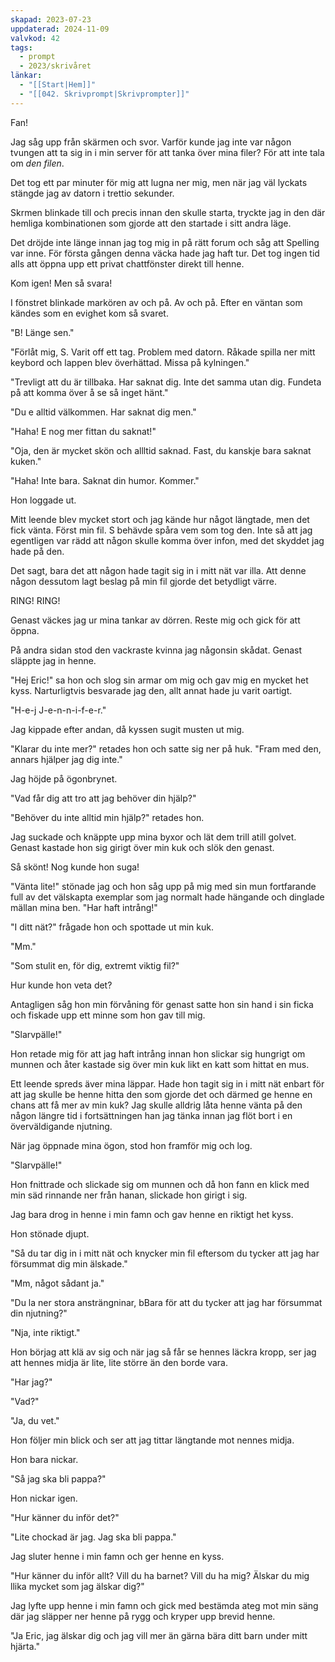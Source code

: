 ```yaml
---
skapad: 2023-07-23
uppdaterad: 2024-11-09
valvkod: 42
tags:
  - prompt
  - 2023/skrivåret
länkar:
  - "[[Start|Hem]]"
  - "[[042. Skrivprompt|Skrivprompter]]"
---
```

Fan!

Jag såg upp från skärmen och svor. Varför kunde jag inte var någon tvungen att ta sig in i min server för att tanka över mina filer? För att inte tala om *den filen*.

Det tog ett par minuter för mig att lugna ner mig, men när jag väl lyckats stängde jag av datorn i trettio sekunder.

Skrmen blinkade till och precis innan den skulle starta, tryckte jag in den där hemliga kombinationen som gjorde att den startade i sitt andra läge.

Det dröjde inte länge innan jag tog mig in på rätt forum och såg att Spelling var inne. För första gången denna väcka hade jag haft tur. Det tog ingen tid alls att öppna upp ett privat chattfönster direkt till henne.

Kom igen! Men så svara! 

I fönstret blinkade markören av och på. Av och på. Efter en väntan som kändes som en evighet kom så svaret.

"B! Länge sen."

"Förlåt mig, S. Varit off ett tag. Problem med datorn. Råkade spilla ner mitt keybord och lappen blev överhättad. Missa på kylningen."

"Trevligt att du är tillbaka. Har saknat dig. Inte det samma utan dig. Fundeta på att komma över å se så inget hänt."

"Du e alltid välkommen. Har saknat dig men."

"Haha! E nog mer fittan du saknat!"

"Oja, den är mycket skön och allltid saknad. Fast, du kanskje bara saknat kuken."

"Haha! Inte bara. Saknat din humor. Kommer."

Hon loggade ut.

Mitt leende blev mycket stort och jag kände hur något längtade, men det fick vänta. Först min fil. S behävde spåra vem som tog den. Inte så att jag egentligen var rädd att någon skulle komma över infon, med det skyddet jag hade på den.

Det sagt, bara det att någon hade tagit sig in i mitt nät var illa. Att denne någon dessutom lagt beslag på min fil gjorde det betydligt värre.

RING! RING!

Genast väckes jag ur mina tankar av dörren. Reste mig och gick för att öppna.

På andra sidan stod den vackraste kvinna jag någonsin skådat. Genast släppte jag in henne.

"Hej Eric!" sa hon och slog sin armar om mig och gav mig en mycket het kyss. Narturligtvis besvarade jag den, allt annat hade ju varit oartigt.

"H-e-j J-e-n-n-i-f-e-r."

Jag kippade efter andan, då kyssen sugit musten ut mig.

"Klarar du inte mer?" retades hon och satte sig ner på huk. "Fram med den, annars hjälper jag dig inte."

Jag höjde på ögonbrynet.

"Vad får dig att tro att jag behöver din hjälp?"

"Behöver du inte alltid min hjälp?" retades hon.

Jag suckade och knäppte upp mina byxor och lät dem trill atill golvet. Genast kastade hon sig girigt över min kuk och slök den genast.

Så skönt! Nog kunde hon suga!

"Vänta lite!" stönade jag och hon såg upp på mig med sin mun fortfarande full av det välskapta exemplar som jag normalt hade hängande och dinglade mällan mina ben. "Har haft intrång!"

"I ditt nät?" frågade hon och spottade ut min kuk.

"Mm."

"Som stulit en, för dig, extremt viktig fil?"

Hur kunde hon veta det?

Antagligen såg hon min förvåning för genast satte hon sin hand i sin ficka och fiskade upp ett minne som hon gav till mig.

"Slarvpälle!"

Hon retade mig för att jag haft intrång innan hon slickar sig hungrigt om munnen och åter kastade sig över min kuk likt en katt som hittat en mus.

Ett leende spreds äver mina läppar. Hade hon tagit sig in i mitt nät enbart  för att jag skulle be henne hitta den som gjorde det och därmed ge henne en chans att få mer av min kuk? Jag skulle alldrig låta henne vänta på den någon längre tid i fortsättningen han jag tänka innan jag flöt bort i en överväldigande njutning.

När jag öppnade mina ögon, stod hon framför mig och log.

"Slarvpälle!"

Hon fnittrade och slickade sig om munnen och då hon fann en klick med min säd rinnande ner från hanan, slickade hon girigt i sig.

Jag bara drog in henne i min famn och gav henne en riktigt het kyss.

Hon stönade djupt.

"Så du tar dig in i mitt nät och knycker min fil eftersom du tycker att jag har försummat dig min älskade."

"Mm, något sådant ja."

"Du la ner stora ansträngninar, bBara för att du tycker att jag har försummat din njutning?"

"Nja, inte riktigt."

Hon börjag att klä av sig och när jag så får se hennes läckra kropp, ser jag att hennes midja är lite, lite större än den borde vara.

"Har jag?"

"Vad?"

"Ja, du vet."

Hon följer min blick och ser att jag tittar längtande mot nennes midja.

Hon bara nickar.

"Så jag ska bli pappa?"

Hon nickar igen.

"Hur känner du inför det?"

"Lite chockad är jag. Jag ska bli pappa."

Jag sluter henne i min famn och ger henne en kyss.

"Hur känner du inför allt? Vill du ha barnet? Vill du ha mig? Älskar du mig llika mycket som jag älskar dig?"

Jag lyfte upp henne i min famn och gick med bestämda ateg mot min säng där jag släpper ner henne på rygg och kryper upp brevid henne.

"Ja Eric, jag älskar dig och jag vill mer än gärna bära ditt barn under mitt hjärta."
